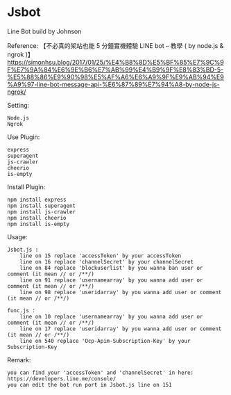 # Jsbot
Line Bot build by Johnson

Reference:
	【不必真的架站也能 5 分鐘實機體驗 LINE bot – 教學 ( by node.js & ngrok )】
	https://simonhsu.blog/2017/01/25/%E4%B8%8D%E5%BF%85%E7%9C%9F%E7%9A%84%E6%9E%B6%E7%AB%99%E4%B9%9F%E8%83%BD-5-%E5%88%86%E9%90%98%E5%AF%A6%E6%A9%9F%E9%AB%94%E9%A9%97-line-bot-message-api-%E6%87%89%E7%94%A8-by-node-js-ngrok/

Setting:

	Node.js
	Ngrok

Use Plugin:

	express
	superagent
	js-crawler
	cheerio
	is-empty
	
Install Plugin:

	npm install express
	npm install superagent
	npm install js-crawler
	npm install cheerio
	npm install is-empty

Usage:

	Jsbot.js : 
		line on 15 replace 'accessToken' by your accessToken
		line on 16 replace 'channelSecret' by your channelSecret
		line on 84 replace 'blockuserlist' by you wanna ban user or comment (it mean // or /**/)
		line on 91 replace 'usernamearray' by you wanna add user or comment (it mean // or /**/)
		line on 98 replace 'useridarray' by you wanna add user or comment (it mean // or /**/)
	
	func.js :
		line on 10 replace 'usernamearray' by you wanna add user or comment (it mean // or /**/)
		line on 17 replace 'useridarray' by you wanna add user or comment (it mean // or /**/)
		line on 540 replace 'Ocp-Apim-Subscription-Key' by your Subscription-Key 

Remark:

	you can find your 'accessToken' and 'channelSecret' in here: https://developers.line.me/console/
	you can edit the bot run port in Jsbot.js line on 151
